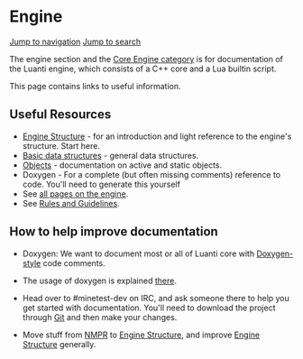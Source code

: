 # Engine

[Jump to navigation](#mw-head) [Jump to search](#searchInput)

The engine section and the [Core Engine category](/Category:Core_Engine "Category:Core Engine") is for documentation of the Luanti engine, which consists of a C++ core and a Lua builtin script.

This page contains links to useful information.

Useful Resources
----------------

* [Engine Structure](/Engine/Structure "Engine/Structure") - for an introduction and light reference to the engine's structure. Start here.
* [Basic data structures](/Engine/Basic_data_structures "Engine/Basic data structures") - general data structures.
* [Objects](/Engine/Objects "Engine/Objects") - documentation on active and static objects.
* Doxygen - For a complete (but often missing comments) reference to code. You'll need to generate this yourself
* See [all pages on the engine](/Category:Core_Engine "Category:Core Engine").
* See [Rules and Guidelines](/Category:Rules_and_Guidelines "Category:Rules and Guidelines").

How to help improve documentation
---------------------------------

* Doxygen: We want to document most or all of Luanti core with [Doxygen-style](http://en.wikipedia.org/wiki/Doxygen) code comments.

* The usage of doxygen is explained [there](http://www.doxygen.nl/manual/index.html).
* Head over to #minetest-dev on IRC, and ask someone there to help you get started with documentation. You'll need to download the project through [Git](/Git "Git") and then make your changes.

* Move stuff from [NMPR](/Engine/NMPR "Engine/NMPR") to [Engine Structure](/Engine/Structure "Engine/Structure"), and improve [Engine Structure](/Engine/Structure "Engine/Structure") generally.